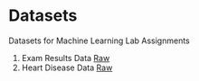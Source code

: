 # Datasets

Datasets for Machine Learning Lab Assignments

1. Exam Results Data [Raw](./exam_results.csv)
2. Heart Disease Data [Raw](./heart_disease.csv)

